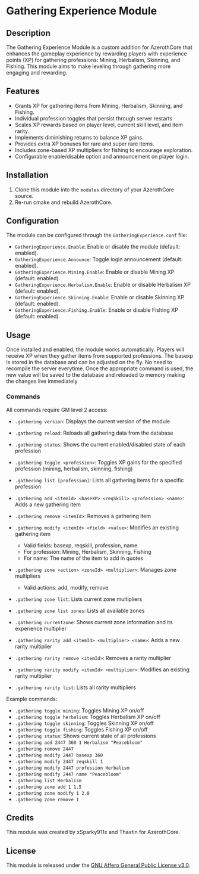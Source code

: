 # Gathering Experience Module

## Description
The Gathering Experience Module is a custom addition for AzerothCore that enhances the gameplay experience by rewarding players with experience points (XP) for gathering professions: Mining, Herbalism, Skinning, and Fishing. This module aims to make leveling through gathering more engaging and rewarding.

## Features

- Grants XP for gathering items from Mining, Herbalism, Skinning, and Fishing.
- Individual profession toggles that persist through server restarts
- Scales XP rewards based on player level, current skill level, and item rarity.
- Implements diminishing returns to balance XP gains.
- Provides extra XP bonuses for rare and super rare items.
- Includes zone-based XP multipliers for fishing to encourage exploration.
- Configurable enable/disable option and announcement on player login.

## Installation

1. Clone this module into the `modules` directory of your AzerothCore source.
2. Re-run cmake and rebuild AzerothCore.

## Configuration

The module can be configured through the `GatheringExperience.conf` file:

- `GatheringExperience.Enable`: Enable or disable the module (default: enabled).
- `GatheringExperience.Announce`: Toggle login announcement (default: enabled).
- `GatheringExperience.Mining.Enable`: Enable or disable Mining XP (default: enabled).
- `GatheringExperience.Herbalism.Enable`: Enable or disable Herbalism XP (default: enabled).
- `GatheringExperience.Skinning.Enable`: Enable or disable Skinning XP (default: enabled).
- `GatheringExperience.Fishing.Enable`: Enable or disable Fishing XP (default: enabled).

## Usage

Once installed and enabled, the module works automatically. Players will receive XP when they gather items from supported professions. The basexp is stored in the database and can be adjusted on the fly. No need to recompile the server everytime. Once the appropriate command is used, the new value will be saved to the database and reloaded to memory making the changes live immediately

### Commands

All commands require GM level 2 access:

- `.gathering version`: Displays the current version of the module
- `.gathering reload`: Reloads all gathering data from the database
- `.gathering status`: Shows the current enabled/disabled state of each profession
- `.gathering toggle <profession>`: Toggles XP gains for the specified profession (mining, herbalism, skinning, fishing)
- `.gathering list [profession]`: Lists all gathering items for a specific profession
- `.gathering add <itemId> <baseXP> <reqSkill> <profession> <name>`: Adds a new gathering item
- `.gathering remove <itemId>`: Removes a gathering item
- `.gathering modify <itemId> <field> <value>`: Modifies an existing gathering item
  - Valid fields: basexp, reqskill, profession, name
  - For profession: Mining, Herbalism, Skinning, Fishing
  - For name: The name of the item to add in quotes

- `.gathering zone <action> <zoneId> <multiplier>`: Manages zone multipliers
  - Valid actions: add, modify, remove
- `.gathering zone list`: Lists current zone multipliers
- `.gathering zone list zones`: Lists all available zones
- `.gathering currentzone`: Shows current zone information and its experience multiplier

- `.gathering rarity add <itemId> <multiplier> <name>`: Adds a new rarity multiplier
- `.gathering rarity remove <itemId>`: Removes a rarity multiplier
- `.gathering rarity modify <itemId> <multiplier>`: Modifies an existing rarity multiplier
- `.gathering rarity list`: Lists all rarity multipliers

Example commands:
- `.gathering toggle mining`: Toggles Mining XP on/off
- `.gathering toggle herbalism`: Toggles Herbalism XP on/off
- `.gathering toggle skinning`: Toggles Skinning XP on/off
- `.gathering toggle fishing`: Toggles Fishing XP on/off
- `.gathering status`: Shows current state of all professions
- `.gathering add 2447 360 1 Herbalism "Peacebloom"`
- `.gathering remove 2447`
- `.gathering modify 2447 basexp 360`
- `.gathering modify 2447 reqskill 1`
- `.gathering modify 2447 profession Herbalism`
- `.gathering modify 2447 name "Peacebloom"`
- `.gathering list Herbalism`
- `.gathering zone add 1 1.5`
- `.gathering zone modify 1 2.0`
- `.gathering zone remove 1`

## Credits

This module was created by xSparky911x and Thaxtin for AzerothCore.

## License

This module is released under the [GNU Affero General Public License v3.0](https://www.gnu.org/licenses/agpl-3.0.en.html).
